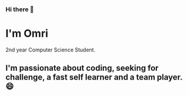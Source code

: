 ### Hi there 👋

# I'm Omri
2nd year Computer Science Student.
## I'm passionate about coding, seeking for challenge, a fast self learner and a team player. 😄

[gmail]:malito:omrikre@gmail.com

